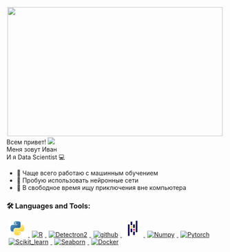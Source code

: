 <div> 
<div align="center">
<img src="https://media.giphy.com/media/iPj5oRtJzQGxwzuCKV/giphy.gif" width="500" height="300"/>
</div>
<h> Всем привет!
<img src="https://media.giphy.com/media/hvRJCLFzcasrR4ia7z/giphy.gif" width="30px"/>
</h>
<div>
Меня зовут Иван 
<div> 
И я Data Scientist 💻
<div>
 
- 🤖 Чаще всего работаю с машинным обучением
- 🌱 Пробую использовать нейронные сети
- 🔎 В свободное время ищу приключения вне компьютера

### :hammer_and_wrench: Languages and Tools:

<a href="https://www.python.org" target="_blank" rel="noreferrer"> 
<img hspace="5" src="https://raw.githubusercontent.com/devicons/devicon/master/icons/python/python-original.svg" alt="python" width="40" height="40"/>
</a> 
<a href="https://www.r-project.org/" target="_blank" rel="noreferrer"> 
<img hspace="5" src="https://www.vectorlogo.zone/logos/r-project/r-project-official.svg" alt="R" width="40" height="40"/>
</a>
<a href="https://github.com/facebookresearch/detectron2" target="_blank" rel="noreferrer"> 
<img hspace="5" src="https://raw.githubusercontent.com/facebookresearch/detectron2/7c2c8fb168a2093ce06a531c1208fba48d2984ec/.github/Detectron2-Logo-Horz.svg" alt="Detectron2" width="40" height="40"/>
</a>  
<a href="https://git-scm.com/" target="_blank" rel="noreferrer">
<img hspace="5" src="https://www.vectorlogo.zone/logos/github/github-tile.svg" alt="github" width="40" height="40"/>
</a> 
<a href="https://pandas.pydata.org/" target="_blank" rel="noreferrer">
<img src="https://raw.githubusercontent.com/devicons/devicon/2ae2a900d2f041da66e950e4d48052658d850630/icons/pandas/pandas-original.svg" hspace="5" alt="Pandas" width="40" height="40"/>
</a> 
<a href="https://numpy.org/" target="_blank" rel="noreferrer">
<img src="https://www.vectorlogo.zone/logos/numpy/numpy-icon.svg" hspace="5" alt="Numpy" width="40" height="40"/>
</a> 
<a href="https://pytorch.org/" target="_blank" rel="noreferrer"> 
<img hspace="5"src="https://www.vectorlogo.zone/logos/pytorch/pytorch-icon.svg" alt="Pytorch" width="40" height="40"/> 
</a> 
<a href="https://scikit-learn.org/" target="_blank" rel="noreferrer"> <img hspace="5" src="https://upload.wikimedia.org/wikipedia/commons/0/05/Scikit_learn_logo_small.svg" alt="Scikit_learn" width="40" height="40"/>
</a>
<a href="https://seaborn.pydata.org/" target="_blank" rel="noreferrer"> <img hspace="5" src="https://seaborn.pydata.org/_images/logo-mark-lightbg.svg" alt="Seaborn" width="40" height="40"/>
</a>
<a href="https://www.docker.com/" target="_blank" rel="noreferrer">
<img hspace="5" src="https://www.vectorlogo.zone/logos/docker/docker-tile.svg" alt="Docker" width="40" height="40"/>
</a>
</p>
<img src="https://komarev.com/ghpvc/?username=IYuminov&style=flat-square&color=blue" alt=""/>
 
<!--
**IYuminov/IYuminov** is a ✨ _special_ ✨ repository because its `README.md` (this file) appears on your GitHub profile.

Here are some ideas to get you started:

- 🔭 I’m currently working on ...
- 🌱 I’m currently learning ...
- 👯 I’m looking to collaborate on ...
- 🤔 I’m looking for help with ...
- 💬 Ask me about ...
- 📫 How to reach me: ...
- 😄 Pronouns: ...
- ⚡ Fun fact: ...
-->
